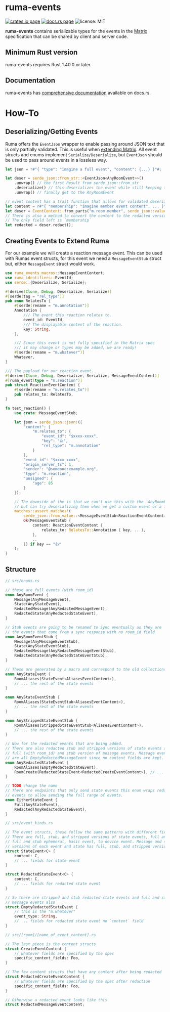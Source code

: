 # ruma-events

[![crates.io page](https://img.shields.io/crates/v/ruma-events.svg)](https://crates.io/crates/ruma-events)
[![docs.rs page](https://docs.rs/ruma-events/badge.svg)](https://docs.rs/ruma-events/)
![license: MIT](https://img.shields.io/crates/l/ruma-events.svg)

**ruma-events** contains serializable types for the events in the [Matrix](https://matrix.org/) specification that can be shared by client and server code.

## Minimum Rust version

ruma-events requires Rust 1.40.0 or later.

## Documentation

ruma-events has [comprehensive documentation](https://docs.rs/ruma-events) available on docs.rs.

# How-To

## Deserializing/Getting Events
<!-- Maybe changing the title would help? -->

Ruma offers the `EventJson` wrapper to enable passing around JSON text that is only partially validated. This
is useful when [extending Matrix](TODO_link). All event structs and enums implement `Serialize/Deserialize`, but
`EventJson` should be used to pass around events in a lossless way.

```rust
let json = r#"{ "type": "imagine a full event", "content": {...} }"#;

let deser = serde_json::from_str::<EventJson<AnyRoomEvent>>()
    .unwrap() // the first Result from serde_json::from_str
    .deserialize() // this deserializes the event while still keeping the RawJson in EventJson
    .unwrap() // finally get to the AnyRoomEvent

// event content has a trait function that allows for validated deserialization
let content = r#"{ "membership": "imagine member event content", ... }"#;
let deser = EventContent::from_parts("m.room.member", serde_json::value::to_raw_value(content)).unwrap();
// There is also a method to convert the content to the redacted version according to the Matrix spec
// The only field left is `membership`
let redacted = deser.redact();
```

## Creating Events to Extend Ruma

For our example we will create a reaction message event. This can be used with Rumas event structs, for
this event we need a `MessageEventStub` struct but, either `MessageEvent` struct would work.

```rust
use ruma_events_macros::MessageEventContent;
use ruma_identifiers::EventId;
use serde::{Deserialize, Serialize};

#[derive(Clone, Debug, Deserialize, Serialize)]
#[serde(tag = "rel_type")]
pub enum RelatesTo {
    #[serde(rename = "m.annotation")]
    Annotation {
        /// The event this reaction relates to.
        event_id: EventId,
        /// The displayable content of the reaction.
        key: String,
    },

    /// Since this event is not fully specified in the Matrix spec
    /// it may change or types may be added, we are ready!
    #[serde(rename = "m.whatever")]
    Whatever,
}

/// The payload for our reaction event.
#[derive(Clone, Debug, Deserialize, Serialize, MessageEventContent)]
#[ruma_event(type = "m.reaction")]
pub struct ReactionEventContent {
    #[serde(rename = "m.relates_to")]
    pub relates_to: RelatesTo,
}

fn test_reaction() {
    use crate::MessageEventStub;

    let json = serde_json::json!({
        "content": {
            "m.relates_to": {
                "event_id": "$xxxx-xxxx",
                "key": "👍",
                "rel_type": "m.annotation"
            }
        },
        "event_id": "$xxxx-xxxx",
        "origin_server_ts": 1,
        "sender": "@someone:example.org",
        "type": "m.reaction",
        "unsigned": {
            "age": 85
        }
    });

    // The downside of the is that we can't use this with the `AnyRoomEvent[Stub]` or `AnyEvent[Stub]` enums,
    // but can try deserializing them when we get a custom event or a failed event deserialization.
    matches::assert_matches!(
        serde_json::from_value::<MessageEventStub<ReactionEventContent>>(json),
        Ok(MessageEventStub {
            content: ReactionEventContent {
                relates_to: RelatesTo::Annotation { key, .. },
            },
            ..
        }) if key == "👍"
    );
}
```

## Structure

```rust
// src/enums.rs

// these are full events (with room_id)
enum AnyRoomEvent {
    Message(AnyMessageEvent),
    State(AnyStateEvent),
    RedactedMessage(AnyRedactedMessageEvent),
    RedactedState(AnyRedactedStateEvent),
}

// Stub events are going to be renamed to Sync eventually as they are
// the events that come from a sync response with no room_id field
enum AnyRoomEventStub {
    Message(AnyMessageEventStub),
    State(AnyStateEventStub),
    RedactedMessage(AnyRedactedMessageEventStub),
    RedactedState(AnyRedactedStateEventStub),
}

// These are generated by a macro and correspond to the old collections::all/only::RoomEvent enums
enum AnyStateEvent {
    RoomAliases(StateEvent<AliasesEventContent>),
    // ... the rest of the state events
}

enum AnyStateEventStub {
    RoomAliases(StateEventStub<AliasesEventContent>),
    // ... the rest of the state events
}

enum AnyStrippedStateEventStub {
    RoomAliases(StrippedStateEventStub<AliasesEventContent>),
    // ... the rest of the state events
}

// Now for the redacted events that are being added.
// There are also redacted stub and stripped versions of state events and
// full (with room_id) and stub version of message events. Message events
// are all EmptyRedactedMessageEvent since no content fields are kept.
enum AnyRedactedStateEvent {
    RoomAliases(EmptyRedactedStateEvent),
    RoomCreate(RedactedStateEvent<RedactedCreateEventContent>), // ... the rest of the state events
}

// TODO change the name
// There are endpoints that only send state events this enum wraps redacted and non-redacted
// events to allow sending the full range of events.
enum EitherStateEvent {
    Full(AnyStateEvent),
    Redacted(AnyRedactedStateEvent),
}

// src/event_kinds.rs

// The event structs, these follow the same patterns with different fields.
// There are full, stub, and stripped versions of state events, full and stub message events,
// full and stub ephemeral, basic event, to device event. Message and state have empty redacted
// versions of each event and state has full, stub, and stripped versions of generic redacted events.
struct StateEvent<C> {
    content: C,
    // ... fields for state event
}

struct RedactedStateEvent<C> {
    content: C,
    // ... fields for redacted state event
}

// So there are stripped and stub redacted state events and full and stub empty redacted
// message events also
struct EmptyRedactedStateEvent {
    // this is the "m.whatever"
    event_type: String,
    // ... fields for redacted state event no `content` field
}

// src/[room]/[name_of_event_content].rs

// The last piece is the content structs
struct CreateEventContent {
    // whatever fields are specified by the spec
    specific_content_fields: Foo,
}

// The few content structs that have any content after being redacted
struct RedactedCreateEventContent {
    // whatever fields are specified by the spec after redaction
    specific_content_fields: Foo,
}

// Otherwise a redacted event looks like this
struct RedactedMessageEventContent;
```
